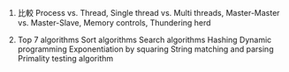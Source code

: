 1. 比較
Process vs. Thread, Single thread vs. Multi threads, Master-Master vs. Master-Slave, Memory controls, Thundering herd

2. Top 7 algorithms
Sort algorithms
Search algorithms
Hashing
Dynamic programming
Exponentiation by squaring
String matching and parsing
Primality testing algorithm
